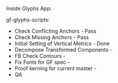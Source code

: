 Inside Glyphs App:

gf-glyphs-scripts:
- Check Conflicting Anchors - Pass
- Check Missing Anchors - Pass
- Initial Setting of Vertical Metrics - Done
- Decompose Transformed Components -
- FB Check Contours - 
- Fix Fonts for GF spec -
- Proof kerning for current master -
- QA


